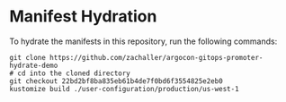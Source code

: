 # Manifest Hydration

To hydrate the manifests in this repository, run the following commands:

```shell
git clone https://github.com/zachaller/argocon-gitops-promoter-hydrate-demo
# cd into the cloned directory
git checkout 22bd2bf8ba835eb61b4de7f0bd6f3554825e2eb0
kustomize build ./user-configuration/production/us-west-1
```
